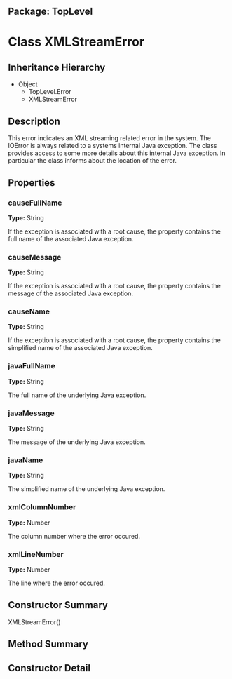 ## Package: TopLevel

# Class XMLStreamError

## Inheritance Hierarchy

- Object
  - TopLevel.Error
  - XMLStreamError

## Description

This error indicates an XML streaming related error in the system. The IOError is always related to a systems internal Java exception. The class provides access to some more details about this internal Java exception. In particular the class informs about the location of the error.

## Properties

### causeFullName

**Type:** String

If the exception is associated with a root cause, the property
 contains the full name of the associated Java exception.

### causeMessage

**Type:** String

If the exception is associated with a root cause, the property
 contains the message of the associated Java exception.

### causeName

**Type:** String

If the exception is associated with a root cause, the property
 contains the simplified name of the associated Java exception.

### javaFullName

**Type:** String

The full name of the underlying Java exception.

### javaMessage

**Type:** String

The message of the underlying Java exception.

### javaName

**Type:** String

The simplified name of the underlying Java exception.

### xmlColumnNumber

**Type:** Number

The column number where the error occured.

### xmlLineNumber

**Type:** Number

The line where the error occured.

## Constructor Summary

XMLStreamError()

## Method Summary

## Constructor Detail